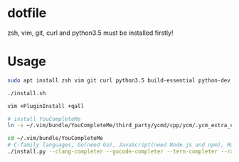 # dotfile
zsh, vim, git, curl and python3.5 must be installed firstly!

# Usage

```bash
sudo apt install zsh vim git curl python3.5 build-essential python-dev

./install.sh

vim +PluginInstall +qall

# install YouCompleteMe
ln -s ~/.vim/bundle/YouCompleteMe/third_party/ycmd/cpp/ycm/.ycm_extra_conf.py ~/.ycm_extra_conf.py

cd ~/.vim/bundle/YouCompleteMe
# C-family languages, Go(need Go), JavaScript(need Node.js and npm), Rust(need Rust)
./install.py --clang-completer --gocode-completer --tern-completer --racer-completer
```